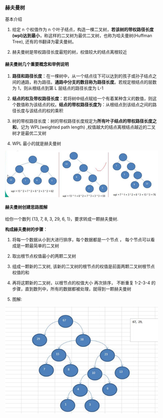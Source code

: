 ### 赫夫曼树

基本介绍 

1) 给定 n 个权值作为 n 个叶子结点，构造一棵二叉树，**若该树的带权路径长度(wpl)达到最小**，称这样的二叉树为最优二叉树，也称为哈夫曼树(Huffman Tree), 还有的书翻译为霍夫曼树。 

2) 赫夫曼树是带权路径长度最短的树，权值较大的结点离根较近

#### 赫夫曼树几个重要概念和举例说明

1) **路径和路径长度**：在一棵树中，从一个结点往下可以达到的孩子或孙子结点之间的通路，称为路径。**通路中分支的数目称为路径长度**。若规定根结点的层数为 1，则从根结点到第 L 层结点的路径长度为 L-1 

2) **结点的权及带权路径长度**：若将树中结点赋给一个有着某种含义的数值，则这个数值称为该结点的权。**结点的带权路径长度为**：从根结点到该结点之间的路径长度与该结点的权的乘积 

3) 树的带权路径长度：树的带权路径长度规定为**所有叶子结点的带权路径长度之和**，记为 WPL(weighted path length) ,权值越大的结点离根结点越近的二叉树才是最优二叉树

4) WPL 最小的就是赫夫曼树

![赫夫曼树最短路径求解](images/赫夫曼树最短路径求解.jpg)



#### 赫夫曼树创建思路图解

给你一个数列 {13, 7, 8, 3, 29, 6, 1}，要求转成一颗赫夫曼树.

**构成赫夫曼树的步骤**： 

1)  将每一个数据从小到大进行排序，每个数据都是一个节点 ， 每个节点可以看成是一颗最简单的二叉树 

2) 取出根节点权值最小的两颗二叉树 

3) 组成一颗新的二叉树, 该新的二叉树的根节点的权值是前面两颗二叉树根节点权值的和

4) 再将这颗新的二叉树，以根节点的权值大小 再次排序， 不断重复 1-2-3-4 的步骤，直到数列中，所有的数据都被处理，就得到一颗赫夫曼树 

5) 图解:

![赫夫曼树图解](images/赫夫曼树图解.jpg)









